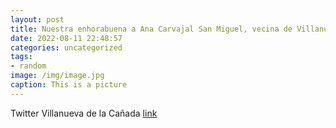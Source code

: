 ```yaml
---
layout: post
title: Nuestra enhorabuena a Ana Carvajal San Miguel, vecina de VillanuevaDeLaCañada, por su medalla de oro en Plataforma en el Campeo...
date: 2022-08-11 22:48:57
categories: uncategorized
tags:
- random
image: /img/image.jpg
caption: This is a picture
---
```

Twitter Villanueva de la Cañada [link](https://twitter.com/AytoVDLCanada/status/1557706470594150400)
